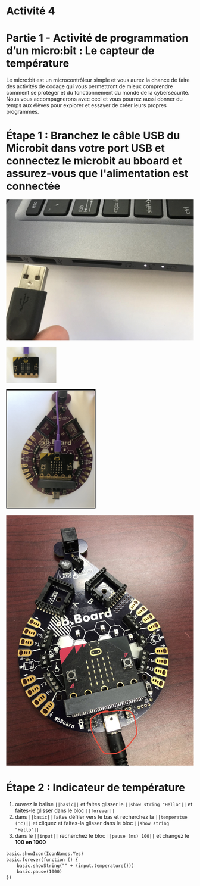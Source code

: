 # Activité 4

# Partie 1 - Activité de programmation d’un micro:bit : Le capteur de température
Le micro:bit est un microcontrôleur simple et vous aurez la chance de faire des activités de codage qui vous permettront de mieux comprendre comment se protéger et du fonctionnement du monde de la cybersécurité. Nous vous accompagnerons avec ceci et vous pourrez aussi donner du temps aux élèves pour explorer et essayer de créer leurs propres programmes.

# Étape 1 : Branchez le câble USB du Microbit dans votre port USB et connectez le microbit au bboard et assurez-vous que l'alimentation est connectée

<!-- https://github.com/Brilliant-Labs/bboard-tuts-cybersecurity-3/blob/master/cybersec/activity-1/connect-microbit.gif?raw=true -->
![Click](https://github.com/Brilliant-Labs/bboard-tutorials-cybersecurity-v3/blob/main/Activity_1/connect-microbit.gif?raw=true "Click")

<!-- https://raw.githubusercontent.com/Brilliant-Labs/bboard-tutorials-cybersecurity-v3/main/Activity_1/micro.png -->
![click](https://raw.githubusercontent.com/Brilliant-Labs/bboard-tutorials-cybersecurity-v3/main/Activity_1/micro.png)

<!--https://raw.githubusercontent.com/Brilliant-Labs/bboard-tutorials-cybersecurity-v3/main/Activity_2/bborad.png -->
![Click](https://raw.githubusercontent.com/Brilliant-Labs/bboard-tutorials-cybersecurity-v3/main/Activity_2/bborad.png)

<!-- https://raw.githubusercontent.com/Brilliant-Labs/bboard-tutorials-cybersecurity-v3/main/Activity_2/b.Board_power.JPG -->
![Click](https://raw.githubusercontent.com/Brilliant-Labs/bboard-tutorials-cybersecurity-v3/main/Activity_2/b.Board_power.JPG)

# Étape 2 : Indicateur de température
1. ouvrez la balise ``||basic||`` et faites glisser le ``||show string "Hello"||`` et faites-le glisser dans le bloc ``||forever||``
2. dans ``||basic||`` faites défiler vers le bas et recherchez la ``||temperatue (°c)||`` et cliquez et faites-la glisser dans le bloc ``||show string "Hello"||``
3. dans le ``||input||`` recherchez le bloc ``||pause (ms) 100||`` et changez le **100 en 1000**
```
basic.showIcon(IconNames.Yes)
basic.forever(function () {
    basic.showString("" + (input.temperature()))
    basic.pause(1000)
})
```
